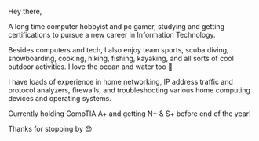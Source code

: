 Hey there,

A long time computer hobbyist and pc gamer, studying and getting certifications to pursue a new career in Information Technology.  

Besides computers and tech, I also enjoy team sports, scuba diving, snowboarding, cooking, hiking, fishing, kayaking, and all sorts of cool outdoor activities. I love the ocean and water too :ocean:

I have loads of experience in home networking, IP address traffic and protocol analyzers, firewalls, and troubleshooting various home computing devices and operating systems. 

Currently holding CompTIA A+ and getting N+ & S+ before end of the year! 

Thanks for stopping by :sunglasses:




<!--
**thomasgolian/thomasgolian** is a ✨ _special_ ✨ repository because its `README.md` (this file) appears on your GitHub profile.

Here are some ideas to get you started:

- 🔭 I’m currently working on ...
- 🌱 I’m currently learning ...
- 👯 I’m looking to collaborate on ...
- 🤔 I’m looking for help with ...
- 💬 Ask me about ...
- 📫 How to reach me: ...
- 😄 Pronouns: ...
- ⚡ Fun fact: ...
-->
